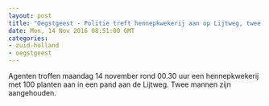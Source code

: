 ```yaml
---
layout: post
title: "Oegstgeest - Politie treft hennepkwekerij aan op Lijtweg, twee mannen aangehouden"
date: Mon, 14 Nov 2016 08:51:00 GMT
categories: 
- zuid-holland 
- oegstgeest 
---
```


Agenten troffen maandag 14 november rond 00.30 uur een hennepkwekerij met 100 planten aan in een pand aan de Lijtweg. Twee mannen zijn aangehouden.
